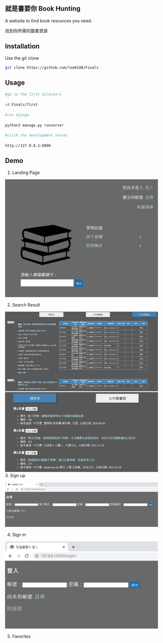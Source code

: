 ## 就是書要你 Book Hunting

A website to find book resources you need.

找到你所需的圖書資源
## Installation

Use the git clone

```bash
git clone https://github.com/lee0188/Finals
```

## Usage

```bash
#go to the first directory

cd Finals/first

#run django

python3 manage.py runserver

#click the development server

http://127.0.0.1:8000
```

## Demo

1. Landing Page

![image](https://github.com/lee0188/Readme-test/blob/main/Readme/landing%20page.png)

2. Search Result

![image](https://github.com/lee0188/Readme-test/blob/main/Readme/search%20result%20library.png)
![image](https://github.com/lee0188/Readme-test/blob/main/Readme/search%20result.png)
3. Sign up

![image](https://github.com/lee0188/Readme-test/blob/main/Readme/signup.png)


4. Sign in

![image](https://github.com/lee0188/Readme-test/blob/main/Readme/login.png)

5. Favorites


